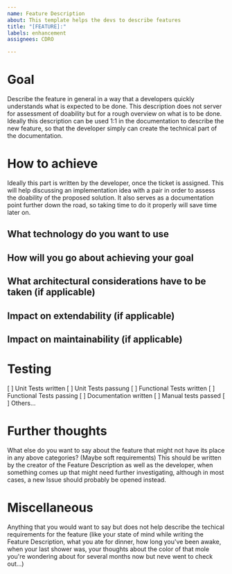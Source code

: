 ```yaml
---
name: Feature Description
about: This template helps the devs to describe features
title: "[FEATURE]:"
labels: enhancement
assignees: CDRO

---
```


# Goal
Describe the feature in general in a way that a developers quickly understands what is expected to be done. This description does not server for assessment of doability but for a rough overview on what is to be done.
Ideally this description can be used 1:1 in the documentation to describe the new feature, so that the developer simply can create the technical part of the documentation.

# How to achieve
Ideally this part is written by the developer, once the ticket is assigned. This will help discussing an implementation idea with a pair in order to assess the doability of the proposed solution. It also serves as a documentation point further down the road, so taking time to do it properly will save time later on.
## What technology do you want to use
## How will you go about achieving your goal
## What architectural considerations have to be taken (if applicable)
## Impact on extendability (if applicable)
## Impact on maintainability (if applicable)

# Testing
[ ] Unit Tests written
[ ] Unit Tests passung
[ ] Functional Tests written
[ ] Functional Tests passing
[ ] Documentation written
[ ] Manual tests passed
[ ] Others...

# Further thoughts
What else do you want to say about the feature that might not have its place in any above categories? (Maybe soft requirements)
This should be written by the creator of the Feature Description as well as the developer, when something comes up that might need further investigating, although in most cases, a new Issue should probably be opened instead.

# Miscellaneous
Anything that you would want to say but does not help describe the techical requirements for the feature (like your state of mind while writing the Feature Description, what you ate for dinner, how long you've been awake, when your last shower was, your thoughts about the color of that mole you're wondering about for several months now but neve went to check out...)
